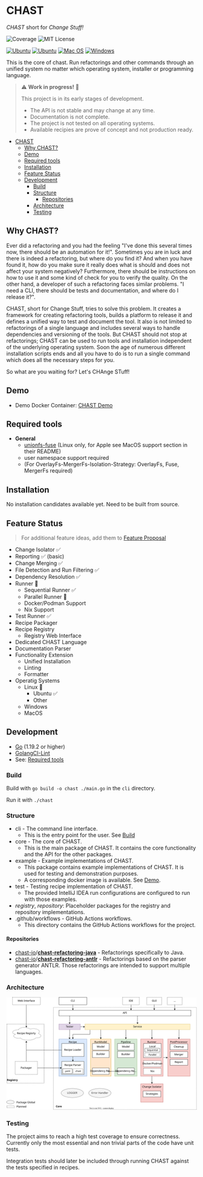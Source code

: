 # CHAST

*CHAST* short for *Change Stuff!*

[//]: # ([![CI]&#40;https://github.com/tj-actions/coverage-badge-go/workflows/CI/badge.svg&#41;]&#40;https://github.com/chast-io/chast-core/actions&#41;)
![Coverage](https://img.shields.io/badge/Coverage-38.1%25-yellow)
![MIT License](https://img.shields.io/badge/License-MIT-blue.svg)

[![Ubuntu](https://img.shields.io/badge/Ubuntu%20(Tested)-E95420?logo=ubuntu\&logoColor=white)](https://docs.github.com/en/actions/reference/workflow-syntax-for-github-actions#jobsjob_idruns-on)
[![Ubuntu](https://img.shields.io/badge/Other%20Linux%20(Untested)-white?logo=linux\&logoColor=black)](https://docs.github.com/en/actions/reference/workflow-syntax-for-github-actions#jobsjob_idruns-on)
[![Mac OS](https://img.shields.io/badge/macOS%20(Planned)-000000?logo=apple\&logoColor=F0F0F0)](https://docs.github.com/en/actions/reference/workflow-syntax-for-github-actions#jobsjob_idruns-on)
[![Windows](https://img.shields.io/badge/Windows%20(Planned)-0078D6?logo=windows\&logoColor=white)](https://docs.github.com/en/actions/reference/workflow-syntax-for-github-actions#jobsjob_idruns-on)

This is the core of chast.
Run refactorings and other commands through an unified system no matter which operating system, installer or programming
language.

> :warning: **Work in progress!** :construction:
> 
> This project is in its early stages of development.
> 
> * The API is not stable and may change at any time. 
> * Documentation is not complete.
> * The project is not tested on all operating systems.
> * Available recipies are prove of concept and not production ready.

<!-- TOC -->
* [CHAST](#chast)
  * [Why CHAST?](#why-chast)
  * [Demo](#demo)
  * [Required tools](#required-tools)
  * [Installation](#installation)
  * [Feature Status](#feature-status)
  * [Development](#development)
    * [Build](#build)
    * [Structure](#structure)
      * [Repositories](#repositories)
    * [Architecture](#architecture)
    * [Testing](#testing)
<!-- TOC -->

## Why CHAST?

Ever did a refactoring and you had the feeling "I've done this several times now, there should be an automation for it!". Sometimes you are in luck and there is indeed a refactoring, but where do you find it? And when you have found it, how do you make sure it really does what is should and does not affect your system negatively? Furthermore, there should be instructions on how to use it and some kind of check for you to verify the quality.
On the other hand,  a developer of such a refactoring faces similar problems. "I need a CLI, there should be tests and documentation, and where do I release it?".

CHAST, short for Change Stuff, tries to solve this problem. It creates a framework for creating refactoring tools, builds a platform to release it and defines a unified way to test and document the tool. It also is not limited to refactorings of a single language and includes several ways to handle dependencies and versioning of the tools. But CHAST should not stop at refactorings; CHAST can be used to run tools and installation independent of the underlying operating system. Soon the age of numerous different installation scripts ends and all you have to do is to run a single command which does all the necessary steps for you.

So what are you waiting for? Let's CHAnge STuff!

## Demo

* Demo Docker Container: [CHAST Demo](example/demo/README.md)

## Required tools

- **General**
  - [unionfs-fuse](https://github.com/rpodgorny/unionfs-fuse) (Linux only, for Apple see MacOS support section in their README)
  - user namespace support required
  - (For OverlayFs-MergerFs-Isolation-Strategy: OverlayFs, Fuse, MergerFs required)

## Installation

No installation candidates available yet. Need to be built from source.



## Feature Status

> For additional feature ideas, add them to [Feature Proposal](https://github.com/chast-io/chast-core/discussions/17)

* Change Isolator :white_check_mark:
* Reporting :white_check_mark: (basic)
* Change Merging :white_check_mark:
* File Detection and Run Filtering :white_check_mark:
* Dependency Resolution :white_check_mark:
* Runner :construction:
  * Sequential Runner :white_check_mark:
  * Parallel Runner :construction:
  * Docker/Podman Support
  * Nix Support
* Test Runner :white_check_mark:
* Recipe Packager
* Recipe Registry
  * Registry Web Interface
* Dedicated CHAST Language
* Documentation Parser
* Functionality Extension
  * Unified Installation
  * Linting
  * Formatter
* Operatig Systems
  * Linux :construction:
    * Ubuntu :white_check_mark:
    * Other
  * Windows
  * MacOS



## Development

- [Go](https://golang.org/doc/install) (1.19.2 or higher)
- [GolangCI-Lint](https://golangci-lint.run/usage/install/)
- See: [Required tools](#required-tools)

### Build

Build with `go build -o chast ./main.go` in the `cli` directory.

Run it with `./chast`

### Structure

* cli - The command line interface. 
  * This is the entry point for the user. See [Build](#build)
* core - The core of CHAST. 
  * This is the main package of CHAST. It contains the core functionality and the API for the other packages.
* example - Example implementations of CHAST.
  * This package contains example implementations of CHAST. It is used for testing and demonstration purposes.
  * A corresponding docker image is available. See [Demo](#demo).
* test - Testing recipe implementation of CHAST.
    * The provided IntelliJ IDEA run configurations are configured to run with those examples.
* *registry*, *repository*: Placeholder packages for the registry and repository implementations.
* .github/workflows - GitHub Actions workflows.
  * This directory contains the GitHub Actions workflows for the project.

#### Repositories

* [chast-io](https://github.com/chast-io?type=source)/**[chast-refactoring-java](https://github.com/chast-io/chast-refactoring-java)** - Refactorings specifically to Java.
* [chast-io](https://github.com/chast-io?type=source)/**[chast-refactoring-antlr](https://github.com/chast-io/chast-refactoring-antlr)** - Refactorings based on the parser generator ANTLR. Those refactorings are intended to support multiple languages.

### Architecture

![archtiecture](README.assets/archtiecture.svg)

### Testing

The project aims to reach a high test coverage to ensure correctness. Currently only the most essential and non trivial parts of the code have unit tests.

Integration tests should later be included through running CHAST against the tests specified in recipes.
